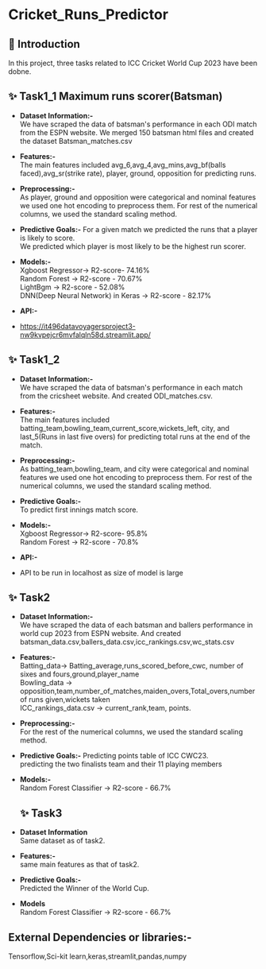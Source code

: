 # Cricket_Runs_Predictor

## 🎯 Introduction

In this project, three tasks related to ICC Cricket World Cup 2023 have been dobne. 

##  ✨ Task1_1 Maximum runs scorer(Batsman)

- **Dataset Information:-**<br>
  We have scraped the data of batsman's performance in each ODI match from the ESPN website. We merged 150 batsman html files and created the dataset Batsman_matches.csv
- **Features:-**<br>
  The main features included avg_6,avg_4,avg_mins,avg_bf(balls faced),avg_sr(strike rate), player, ground, opposition for predicting runs.
- **Preprocessing:-**<br>
  As player, ground and opposition were categorical and nominal features we used one hot encoding to preprocess them.
  For rest of the numerical columns, we used the standard scaling method.

- **Predictive Goals:-**
  For a given match we predicted the runs that a player is likely to score.<br>
  We predicted which player is most likely to be the highest run scorer.
- **Models:-**<br>
  Xgboost Regressor-> R2-score- 74.16%<br>
  Random Forest -> R2-score - 70.67%<br>
  LightBgm -> R2-score - 52.08%<br>
  DNN(Deep Neural Network) in Keras -> R2-score - 82.17%
- **API:-**
- https://it496datavoyagersproject3-nw9kvpejcr6mvfalqln58d.streamlit.app/
  
## ✨ Task1_2

- **Dataset Information:-** <br>
  We have scraped the data of batsman's performance in each match from the cricsheet website. And created ODI_matches.csv.
- **Features:-** <br>
  The main features included batting_team,bowling_team,current_score,wickets_left, city, and last_5(Runs in last five overs) for predicting total runs at the end of the match.
- **Preprocessing:-** <br>
  As batting_team,bowling_team, and city were categorical and nominal features we used one hot encoding to preprocess them.
  For rest of the numerical columns, we used the standard scaling method.

- **Predictive Goals:-** <br>
  To predict first innings match score.

- **Models:-** <br>
  Xgboost Regressor-> R2-score- 95.8% <br>
  Random Forest -> R2-score - 70.8%
  
- **API:-**
- API to be run in localhost as size of model is large
##  ✨ Task2 <br>

- **Dataset Information:-** <br>
  We have scraped the data of each batsman and ballers performance in world cup 2023 from ESPN website. And created batsman_data.csv,ballers_data.csv,icc_rankings.csv,wc_stats.csv
  
- **Features:-** <br> 
  Batting_data-> Batting_average,runs_scored_before_cwc, number of sixes and fours,ground,player_name <br>
  Bowling_data -> opposition,team,number_of_matches,maiden_overs,Total_overs,number of runs given,wickets taken<br>
  ICC_rankings_data.csv -> current_rank,team, points.<br>
  
- **Preprocessing:-** <br>
  For the rest of the numerical columns, we used the standard scaling method.

- **Predictive Goals:-**
  Predicting points table of ICC CWC23. <br>
  predicting the two finalists team and their 11 playing members
  
- **Models:-** <br>
  Random Forest Classifier -> R2-score - 66.7%

  ## ✨ Task3

- **Dataset Information** <br>
  Same dataset as of task2.
- **Features:-** <br>
  same main features as that of task2.

- **Predictive Goals:-** <br>
  Predicted the Winner of the World Cup.
  
- **Models** <br>
  Random Forest Classifier -> R2-score - 66.7%

## External Dependencies or libraries:- 
 Tensorflow,Sci-kit learn,keras,streamlit,pandas,numpy
 
